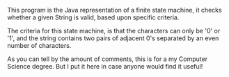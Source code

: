 This program is the Java representation of a finite state machine, it checks whether a given String is valid, based upon specific criteria.

The criteria for this state machine, is that the characters can only be '0' or '1', and the string contains two pairs of adjacent 0's separated by an even number of characters.

As you can tell by the amount of comments, this is for a my Computer Science degree. But I put it here in case anyone would find it useful!
